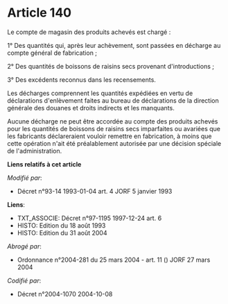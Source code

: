 # Article 140

Le compte de magasin des produits achevés est chargé :

1° Des quantités qui, après leur achèvement, sont passées en décharge au compte général de fabrication ; 

2° Des quantités de boissons de raisins secs provenant d'introductions ; 

3° Des excédents reconnus dans les recensements. 

Les décharges comprennent les quantités expédiées en vertu de déclarations d'enlèvement faites au bureau de déclarations de
la direction générale des douanes et droits indirects et les manquants.

Aucune décharge ne peut être accordée au compte des produits achevés pour les quantités de boissons de raisins secs
imparfaites ou avariées que les fabricants déclareraient vouloir remettre en fabrication, à moins que cette opération n'ait
été préalablement autorisée par une décision spéciale de l'administration.

**Liens relatifs à cet article**

_Modifié par_:

  - Décret n°93-14 1993-01-04 art. 4 JORF 5 janvier 1993

**Liens**:

  - TXT_ASSOCIE: Décret n°97-1195 1997-12-24 art. 6
  - HISTO: Edition du 18 août 1993
  - HISTO: Edition du 31 août 2004

_Abrogé par_:

  - Ordonnance n°2004-281 du 25 mars 2004 - art. 11 () JORF 27 mars 2004

_Codifié par_:

  - Décret n°2004-1070 2004-10-08
